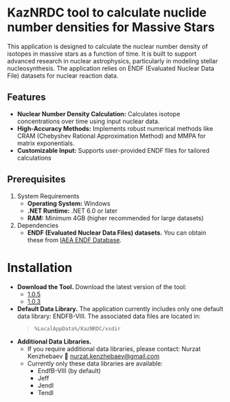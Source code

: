 # KazNRDC tool to calculate nuclide number densities for Massive Stars
This application is designed to calculate the nuclear number density of isotopes in massive stars as a function of time. It is built to support advanced research in nuclear astrophysics, particularly in modeling stellar nucleosynthesis. The application relies on ENDF (Evaluated Nuclear Data File) datasets for nuclear reaction data.

## Features
* **Nuclear Number Density Calculation:** Calculates isotope concentrations over time using input nuclear data.
* **High-Accuracy Methods:** Implements robust numerical methods like CRAM (Chebyshev Rational Approximation Method) and MMPA for matrix exponentials.
* **Customizable Input:** Supports user-provided ENDF files for tailored calculations

## Prerequisites
1. System Requirements
   * **Operating System:** Windows
   * **.NET Runtime:** .NET 6.0 or later
   * **RAM:** Minimum 4GB (higher recommended for large datasets)
2. Dependencies
   * **ENDF (Evaluated Nuclear Data Files) datasets.** You can obtain these from [IAEA ENDF Database](https://www-nds.iaea.org/exfor/endf.htm).

# Installation
* **Download the Tool.** Download the latest version of the tool:
  *  [1.0.5](https://drive.google.com/file/d/1Z0W1F7b07-5T1ufLCoOc3Wirwj1-ez4u/view?usp=sharing)
  *  [1.0.3](https://drive.google.com/file/d/11wECOpWDE0SssbjpWPpxJvA0E_C5z5Z2/view?usp=sharing)
* **Default Data Library.** The application currently includes only one default data library: ENDFB-VIII. The associated data files are located in:
  > ```%LocalAppData%/KazNRDC/xsdir```
* **Additional Data Libraries.**
  * If you require additional data libraries, please contact: Nurzat Kenzhebaev 📧 nurzat.kenzhebaev@gmail.com
  * Currently only these data libraries are available:
    * EndfB-VIII (by default)
    * Jeff
    * Jendl
    * Tendl
